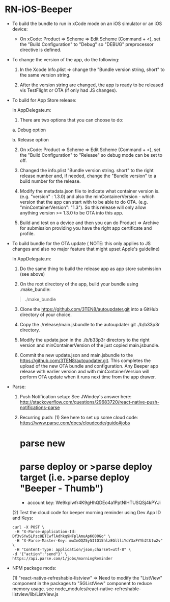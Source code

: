 # RN-iOS-Beeper

- To build the bundle to run in xCode mode on an iOS simulator or an iOS device:

  - On xCode:  Product => Scheme => Edit Scheme (Command + <), set the "Build Configuration" to
    "Debug" so "DEBUG" preprocessor directive is defined.  


- To change the version of the app, do the following:

  1. In the Xcode Info.plist => change the "Bundle version string, short" to the same version string.

  2. After the version string are changed, the app is ready to be released vis TestFlight or OTA (if only had JS changes).

- To build for App Store release:

  In AppDelegate.m:

    1. There are two options that you can choose to do:

     a. Debug option

     b. Release option

    2. On xCode:  Product => Scheme => Edit Scheme (Command + <), set the "Build Configuration" to "Release" so debug mode can be set to off.  

    3. Changed the info.plist "Bundle version string. short" to the right release number and, if needed, change the "Bundle version" to a build number for the release.

    4. Modify the metadata.json file to indicate what container version is.  (e.g. "version" : 1.3.0) and also the minContainerVersion - which version that the app can start with to be able to do OTA.  (e.g. "minContainerVersion": "1.3").  So this release will only allow anything version >= 1.3.0 to be OTA into this app.

    5. Build and test on a device and then you can do Product => Archive for submission providing you have the right app certificate and profile.

- To build bundle for the OTA update
  ( NOTE: this only applies to JS changes and also no major feature that might upset Apple's guideline)

  In AppDelegate.m:

    1. Do the same thing to build the release app as app store submission (see above)

    2. On the root directory of the app, build your bundle using .make_bundle:

    > ./make_bundle

    3. Clone the https://github.com/3TEN8/autoupdater.git into a GitHub directory of your choice.

    4. Copy the ./release/main.jsbundle to the autoupdater git ./b/b33p3r directory.

    5. Modify the update.json in the ./b/b33p3r directory to the right version and minContainerVersion of the just copied main.jsbundle.

    6. Commit the new update.json and main.jsbundle to the https://github.com/3TEN8/autoupdater.git.  This completes the upload of the new OTA bundle and configuration.  Any Beeper app release with earlier version and with minContainerVersion will perform OTA update when it runs next time from the app drawer.

- Parse:

  1. Push Notification setup:
    See JWindey's answer here: http://stackoverflow.com/questions/29683720/react-native-push-notifications-parse

  2. Recurring push:
    (1) See here to set up some cloud code:  https://www.parse.com/docs/cloudcode/guide#jobs
       # parse new
       # parse deploy or >parse deploy target  (i.e. >parse deploy "Beeper - Thumb")
       - account key: We9kpiwfr4K9gHhQDEo4a1PptNIHTUSQSj4kPYJi

    (2) Test the cloud code for beeper morning reminder using Dev App ID and Keys:

      curl -X POST \
       -H "X-Parse-Application-Id: Df3vSYw5LPzc8ETCwflAdhkq9NFplAmuApK600Go" \
       -H "X-Parse-Master-Key: mwImOQZ5y5ItO15hlzEGllliYdY3xFYYh2tUtw2v" \
       -H "Content-Type: application/json;charset=utf-8" \
      -d '{"action":"send"}' \
      https://api.parse.com/1/jobs/morningReminder

- NPM package mods:

  (1) "react-native-refreshable-listview" => Need to modify the "ListView" component in the packages to "SGListView" component to reduce memory usage.  see node_modules/react-native-refreshable-listview/lib/ListView.js
